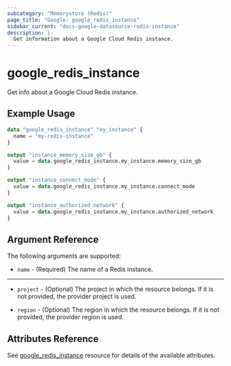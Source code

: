 ```yaml
---
subcategory: "Memorystore (Redis)"
page_title: "Google: google_redis_instance"
sidebar_current: "docs-google-datasource-redis-instance"
description: |-
  Get information about a Google Cloud Redis instance.
---
```


# google\_redis\_instance

Get info about a Google Cloud Redis instance.

## Example Usage

```tf
data "google_redis_instance" "my_instance" {
  name = "my-redis-instance"
}

output "instance_memory_size_gb" {
  value = data.google_redis_instance.my_instance.memory_size_gb
}

output "instance_connect_mode" {
  value = data.google_redis_instance.my_instance.connect_mode
}

output "instance_authorized_network" {
  value = data.google_redis_instance.my_instance.authorized_network
}
```

## Argument Reference

The following arguments are supported:

* `name` - (Required) The name of a Redis instance.

- - -

* `project` - (Optional) The project in which the resource belongs. If it
    is not provided, the provider project is used.

* `region` - (Optional) The region in which the resource belongs. If it
    is not provided, the provider region is used.

## Attributes Reference

See [google_redis_instance](https://www.terraform.io/docs/providers/google/r/redis_instance.html) resource for details of the available attributes.
